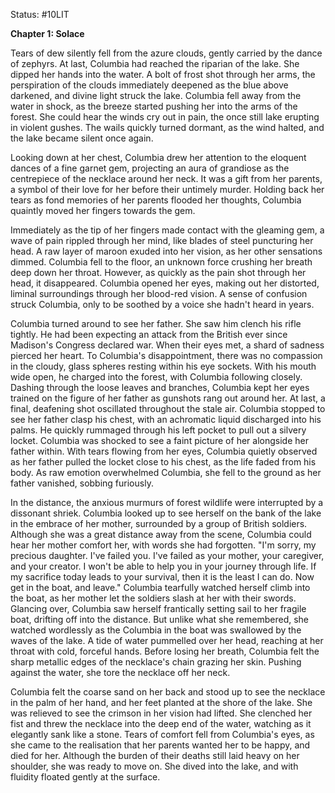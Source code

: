 Status: #10LIT 

**Chapter 1: Solace**

Tears of dew silently fell from the azure clouds, gently carried by the dance of zephyrs. At last, Columbia had reached the riparian of the lake. She dipped her hands into the water. A bolt of frost shot through her arms, the perspiration of the clouds immediately deepened as the blue above darkened, and divine light struck the lake. Columbia fell away from the water in shock, as the breeze started pushing her into the arms of the forest. She could hear the winds cry out in pain, the once still lake erupting in violent gushes. The wails quickly turned dormant, as the wind halted, and the lake became silent once again. 

Looking down at her chest, Columbia drew her attention to the eloquent dances of a fine garnet gem, projecting an aura of grandiose as the centrepiece of the necklace around her neck. It was a gift from her parents, a symbol of their love for her before their untimely murder. Holding back her tears as fond memories of her parents flooded her thoughts, Columbia quaintly moved her fingers towards the gem.

Immediately as the tip of her fingers made contact with the gleaming gem, a wave of pain rippled through her mind, like blades of steel puncturing her head.  A raw layer of maroon exuded into her vision, as her other sensations dimmed. Columbia fell to the floor, an unknown force crushing her breath deep down her throat. However, as quickly as the pain shot through her head, it disappeared. Columbia opened her eyes, making out her distorted, liminal surroundings through her blood-red vision. A sense of confusion struck Columbia, only to be soothed by a voice she hadn't heard in years.

Columbia turned around to see her father. She saw him clench his rifle tightly. He had been expecting an attack from the British ever since Madison's Congress declared war. When their eyes met, a shard of sadness pierced her heart. To Columbia's disappointment, there was no compassion in the cloudy, glass spheres resting within his eye sockets. With his mouth wide open, he charged into the forest, with Columbia following closely. Dashing through the loose leaves and branches, Columbia kept her eyes trained on the figure of her father as gunshots rang out around her. At last, a final, deafening shot oscillated throughout the stale air. Columbia stopped to see her father clasp his chest, with an achromatic liquid discharged into his palms. He quickly rummaged through his left pocket to pull out a silvery locket. Columbia was shocked to see a faint picture of her alongside her father within. With tears flowing from her eyes, Columbia quietly observed as her father pulled the locket close to his chest, as the life faded from his body. As raw emotion overwhelmed Columbia, she fell to the ground as her father vanished, sobbing furiously.

In the distance, the anxious murmurs of forest wildlife were interrupted by a dissonant shriek. Columbia looked up to see herself on the bank of the lake in the embrace of her mother, surrounded by a group of British soldiers. Although she was a great distance away from the scene, Columbia could hear her mother comfort her, with words she had forgotten. "I'm sorry, my precious daughter. I've failed you. I've failed as your mother, your caregiver, and your creator. I won't be able to help you in your journey through life. If my sacrifice today leads to your survival, then it is the least I can do. Now get in the boat, and leave." Columbia tearfully watched herself climb into the boat, as her mother let the soldiers slash at her with their swords. Glancing over, Columbia saw herself frantically setting sail to her fragile boat, drifting off into the distance. But unlike what she remembered, she watched wordlessly as the Columbia in the boat was swallowed by the waves of the lake. A tide of water pummelled over her head, reaching at her throat with cold, forceful hands. Before losing her breath, Columbia felt the sharp metallic edges of the necklace's chain grazing her skin. Pushing against the water, she tore the necklace off her neck.

Columbia felt the coarse sand on her back and stood up to see the necklace in the palm of her hand, and her feet planted at the shore of the lake. She was relieved to see the crimson in her vision had lifted. She clenched her fist and threw the necklace into the deep end of the water, watching as it elegantly sank like a stone. Tears of comfort fell from Columbia's eyes, as she came to the realisation that her parents wanted her to be happy, and died for her. Although the burden of their deaths still laid heavy on her shoulder, she was ready to move on. She dived into the lake, and with fluidity floated gently at the surface.